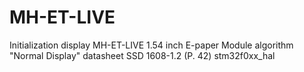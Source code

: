 # MH-ET-LIVE
Initialization display MH-ET-LIVE 1.54 inch E-paper Module algorithm "Normal Display" datasheet SSD 1608-1.2 (P. 42)
stm32f0xx_hal

